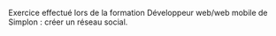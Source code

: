 Exercice effectué lors de la formation Développeur web/web mobile de Simplon : créer un réseau social.